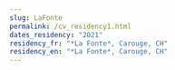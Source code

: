 ```yaml
---
slug: LaFonte
permalink: /cv_residency1.html
dates_residency: "2021"
residency_fr: "*La Fonte*, Carouge, CH"
residency_en: "*La Fonte*, Carouge, CH"
---
```

